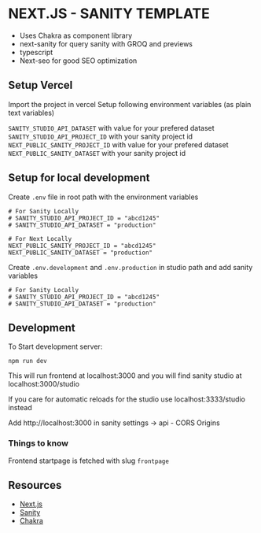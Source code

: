 # NEXT.JS - SANITY TEMPLATE

- Uses Chakra as component library
- next-sanity for query sanity with GROQ and previews
- typescript
- Next-seo for good SEO optimization

## Setup Vercel
Import the project in vercel
Setup following environment variables (as plain text variables)

`SANITY_STUDIO_API_DATASET` with value for your prefered dataset
`SANITY_STUDIO_API_PROJECT_ID` with your sanity project id
`NEXT_PUBLIC_SANITY_PROJECT_ID` with value for your prefered dataset
`NEXT_PUBLIC_SANITY_DATASET` with your sanity project id


## Setup for local development
Create `.env` file in root path with the environment variables

```
# For Sanity Locally
# SANITY_STUDIO_API_PROJECT_ID = "abcd1245"
# SANITY_STUDIO_API_DATASET = "production"

# For Next Locally
NEXT_PUBLIC_SANITY_PROJECT_ID = "abcd1245"
NEXT_PUBLIC_SANITY_DATASET = "production"
```

Create `.env.development` and `.env.production` in studio path
and add sanity variables

```
# For Sanity Locally
# SANITY_STUDIO_API_PROJECT_ID = "abcd1245"
# SANITY_STUDIO_API_DATASET = "production"
```

## Development

To Start development server:
```
npm run dev
```
This will run frontend at localhost:3000
and you will find sanity studio at localhost:3000/studio

If you care for automatic reloads for the studio use localhost:3333/studio instead

Add http://localhost:3000 in sanity settings -> api - CORS Origins

### Things to know
Frontend startpage is fetched with slug `frontpage`


## Resources
- [Next.js](https://nextjs.org/)
- [Sanity](https://sanity.io/)
- [Chakra](https://chakra-ui.com/)
